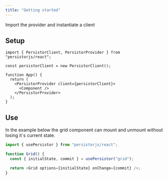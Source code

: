 ```yaml
---
title: "Getting started"
---
```


Import the provider and instantiate a client

## Setup

```tsx
import { PersistorClient, PersistorProvider } from "persistorjs/react";

const persistorClient = new PersistorClient();

function App() {
  return (
    <PersistorProvider client={persistorClient}>
      <Component />
    </PersistorProvider>
  );
}
```

## Use

In the example below the grid component can mount and unmount without losing it`s current state.

```ts
import { usePersistor } from "persistorjs/react";

function Grid() {
  const { initialState, commit } = usePersistor("grid");

  return <Grid options={initialState} onChange={commit} />;
}
```
